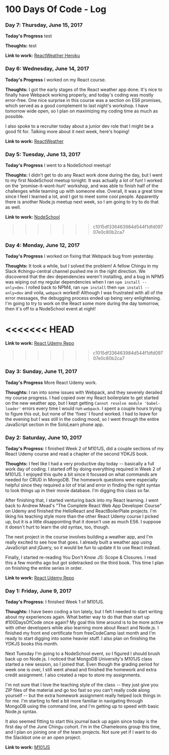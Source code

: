 # 100 Days Of Code - Log

### Day 7: Thursday, June 15, 2017

**Today's Progress** test

**Thoughts:** test

**Link to work:** [ReactWeather Heroku](http://dry-scrubland-92983.herokuapp.com/#/?_k=zi9cto)

### Day 6: Wednesday, June 14, 2017

**Today's Progress** I worked on my React course.

**Thoughts:** I got the early stages of the React weather app done. It's nice to finally have Webpack working properly, and today's coding was mostly error-free. One nice surprise in this course was a section on ES6 promises, which served as a good complement to last night's workshop. I have tomorrow wide open, so I plan on maximizing my coding time as much as possible.

I also spoke to a recruiter today about a junior dev role that I might be a good fit for. Talking more about it next week, here's hoping!

**Link to work:** [ReactWeather](https://github.com/wildlifehexagon/react-udemy/tree/master/ReactWeather)

### Day 5: Tuesday, June 13, 2017

**Today's Progress** I went to a NodeSchool meetup!

**Thoughts:** I didn't get to do any React work done during the day, but I went to my first NodeSchool meetup tonight. It was actually a lot of fun! I worked on the 'promise-it-wont-hurt' workshop, and was able to finish half of the challenges while teaming up with someone else. Overall, it was a great time since I feel I learned a lot, and I got to meet some cool people. Apparently there is another Node.js meetup next week, so I am going to try to do that as well.

**Link to work:** [NodeSchool](https://github.com/wildlifehexagon/nodeschool)
>>>>>>> c1015df336463984d544f1dfd09707e0c80b2ca7

### Day 4: Monday, June 12, 2017

**Today's Progress** I worked on fixing that Webpack bug from yesterday.

**Thoughts:** It took a while, but I solved the problem! A fellow Chingu in my Slack #chingu-central channel pushed me in the right direction. We discovered that the dev dependencies weren't installing, and a bug in NPM5 was wiping out my regular dependencies when I ran `npm install --only=dev`. I rolled back to  NPM4, ran `npm install` then `npm install --only=dev` and voila, `webpack` worked! Although I was frustrated with all of the error messages, the debugging process ended up being very enlightening. I'm going to try to work on the React some more during the day tomorrow, then it's off to a NodeSchool event at night!

<<<<<<< HEAD
=======
**Link to work:** [React Udemy Repo](https://github.com/wildlifehexagon/react-udemy)

>>>>>>> c1015df336463984d544f1dfd09707e0c80b2ca7
### Day 3: Sunday, June 11, 2017

**Today's Progress** More React Udemy work.

**Thoughts:** I ran into some issues with Webpack, and they severely derailed my course progress. I had copied over my React boilerplate to get started on the new weather app, but I kept getting `Cannot resolve module 'babel-loader'` errors every time I would run `webpack`. I spent a couple hours trying to figure this out, but none of the 'fixes' I found worked. I had to leave for the evening but I was still in the coding mood, so I went through the entire JavaScript section in the SoloLearn phone app.

### Day 2: Saturday, June 10, 2017

**Today's Progress**: I finished Week 2 of M101JS, did a couple sections of my React Udemy course and read a chapter of the second YDKJS book.

**Thoughts:** I feel like I had a very productive day today -- basically a full work day of coding. I started off by doing everything required in Week 2 of M101JS. I enjoyed this quite a bit since it focused on what commands are needed for CRUD in MongoDB. The homework questions were especially helpful since they required a lot of trial and error in finding the right syntax to look things up in their movie database. I'm digging this class so far.

After finishing that, I started venturing back into my React learning. I went back to Andrew Mead's "The Complete React Web App Developer Course" on Udemy and finished the HelloReact and ReactBoilerPlate projects. I'm liking his teaching style more than the other React Udemy course I picked up, but it is a little disappointing that it doesn't use as much ES6. I suppose it doesn't hurt to learn the old syntax, too, though.

The next project in the course involves building a weather app, and I'm really excited to see how that goes. I already built a weather app using JavaScript and jQuery, so it would be fun to update it to use React instead.

Finally, I started re-reading You Don't Know JS: Scope & Closures. I read this a few months ago but got sidetracked on the third book. This time I plan on finishing the entire series in order.

**Link to work:** [React Udemy Repo](https://github.com/wildlifehexagon/react-udemy)

### Day 1: Friday, June 9, 2017

**Today's Progress**: I finished Week 1 of M101JS.

**Thoughts:** I have been coding a ton lately, but I felt I needed to start writing about my experiences again. What better way to do that than start up #100DaysOfCode once again? My goal this time around is to be more active with other developers while also learning more about React and Node.js. I finished my front end certificate from freeCodeCamp last month and I'm ready to start digging into some heavier stuff. I also plan on finishing the YDKJS books this month.

Next Tuesday I'm going to a NodeSchool event, so I figured I should brush back up on Node.js. I noticed that MongoDB University's M101JS class started a new session, so I joined that. Even though the grading period for week one is over, I still went ahead and finished the homework and extra credit assignment. I also created a repo to store my assignments.

I'm not sure that I love the teaching style of the class -- they just give you ZIP files of the material and go too fast so you can't really code along yourself -- but the extra homework assignment really helped lock things in for me. I'm starting to feel a bit more familiar in navigating through MongoDB using the command line, and I'm getting up to speed with basic Node.js syntax.

It also seemed fitting to start this journal back up again since today is the first day of the June Chingu cohort. I'm in the Chameleons group this time, and I plan on joining one of the team projects. Not sure yet if I want to do the Slackbot one or an open project.

**Link to work:** [M101JS](https://github.com/wildlifehexagon/M101JS)
